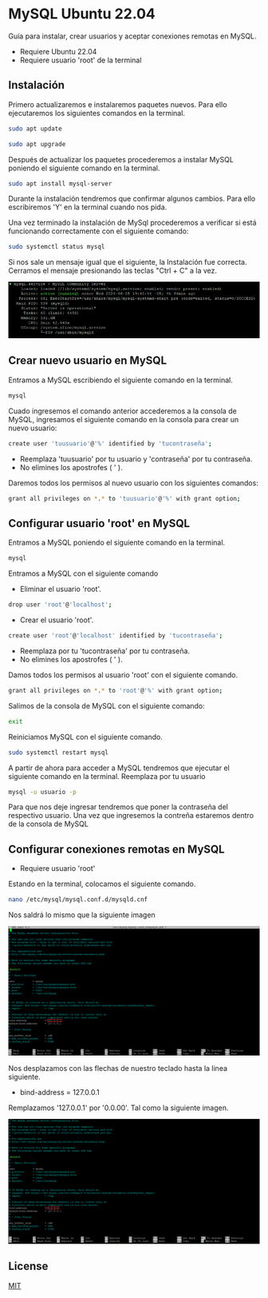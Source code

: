 # MySQL Ubuntu 22.04
Guía para instalar, crear usuarios y aceptar conexiones remotas en MySQL.

* Requiere Ubuntu 22.04
* Requiere usuario 'root' de la terminal

## Instalación

Primero actualizaremos e instalaremos paquetes nuevos. Para ello ejecutaremos los siguientes comandos en la terminal.

```bash
sudo apt update
```
```bash
sudo apt upgrade
```
Después de actualizar los paquetes procederemos a instalar MySQL poniendo el siguiente comando en la terminal.

```bash
sudo apt install mysql-server
```
Durante la instalación tendremos que confirmar algunos cambios. Para ello escribiremos 'Y' en la terminal cuando nos pida.

Una vez terminado la instalación de MySql procederemos a verificar si está funcionando correctamente con el siguiente comando:
```bash
sudo systemctl status mysql
```
Si nos sale un mensaje igual que el siguiente, la Instalación fue correcta. Cerramos el mensaje presionando las teclas "Ctrl + C" a la vez.

![](images/status.png)

## Crear nuevo usuario en MySQL 

Entramos a MySQL escribiendo el siguiente comando en la terminal.
```bash
mysql
```
Cuado ingresemos el comando anterior accederemos a la consola de MySQL, ingresamos el siguiente comando en la consola para crear un nuevo usuario:

```bash
create user 'tuusuario'@'%' identified by 'tucontraseña';
```
* Reemplaza 'tuusuario' por tu usuario y 'contraseña' por tu contraseña. 
* No elimines los apostrofes ( ' ).

Daremos todos los permisos al nuevo usuario con los siguientes comandos:

```bash
grant all privileges on *.* to 'tuusuario'@'%' with grant option;
```
## Configurar usuario 'root' en MySQL 

Entramos a MySQL poniendo el siguiente comando en la terminal.

```bash
mysql
```

Entramos a MySQL con el siguiente comando

* Eliminar el usuario 'root'.

```bash
drop user 'root'@'localhost';
```
* Crear el usuario 'root'.

```bash
create user 'root'@'localhost' identified by 'tucontraseña';
```
* Reemplaza por tu 'tucontraseña' por tu contraseña. 
* No elimines los apostrofes ( ' ).

Damos todos los permisos al usuario 'root' con el siguiente comando.
```bash
grant all privileges on *.* to 'root'@'%' with grant option;
```
Salimos de la consola de MySQL con el siguiente comando:

```bash
exit
```
Reiniciamos MySQL con el siguiente comando.
```bash
sudo systemctl restart mysql
```
A partir de ahora para acceder a MySQL tendremos que ejecutar el siguiente comando en la terminal. Reemplaza por tu usuario

```bash
mysql -u usuario -p
```
Para que nos deje ingresar tendremos que poner la contraseña del respectivo usuario. Una vez que ingresemos la contreña estaremos dentro de la consola de MySQL

## Configurar conexiones remotas en MySQL
* Requiere usuario 'root'

Estando en la terminal, colocamos el siguiente comando.
```bash
nano /etc/mysql/mysql.conf.d/mysqld.cnf
```
Nos saldrá lo mismo que la siguiente imagen

![](images/confignot.png)

Nos desplazamos con las flechas de nuestro teclado hasta la linea siguiente.

* bind-address       = 127.0.0.1 

Remplazamos '127.0.0.1' por '0.0.00'. Tal como la siguiente imagen.

![](images/configyes.png)

## License

[MIT](https://choosealicense.com/licenses/mit/)
